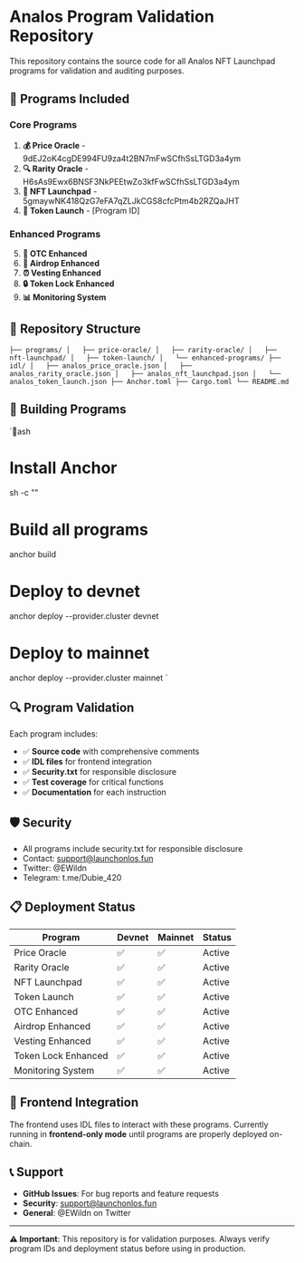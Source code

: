 # Analos Program Validation Repository

This repository contains the source code for all Analos NFT Launchpad programs for validation and auditing purposes.

## 🚀 **Programs Included**

### Core Programs
1. **💰 Price Oracle** - 9dEJ2oK4cgDE994FU9za4t2BN7mFwSCfhSsLTGD3a4ym
2. **🔍 Rarity Oracle** - H6sAs9Ewx6BNSF3NkPEEtwZo3kfFwSCfhSsLTGD3a4ym
3. **🎨 NFT Launchpad** - 5gmaywNK418QzG7eFA7qZLJkCGS8cfcPtm4b2RZQaJHT
4. **🚀 Token Launch** - [Program ID]

### Enhanced Programs
5. **💼 OTC Enhanced**
6. **🎁 Airdrop Enhanced**
7. **⏰ Vesting Enhanced**
8. **🔒 Token Lock Enhanced**
9. **📊 Monitoring System**

## 📁 **Repository Structure**

`
├── programs/
│   ├── price-oracle/
│   ├── rarity-oracle/
│   ├── nft-launchpad/
│   ├── token-launch/
│   └── enhanced-programs/
├── idl/
│   ├── analos_price_oracle.json
│   ├── analos_rarity_oracle.json
│   ├── analos_nft_launchpad.json
│   └── analos_token_launch.json
├── Anchor.toml
├── Cargo.toml
└── README.md
`

## 🔧 **Building Programs**

`ash
# Install Anchor
sh -c ""

# Build all programs
anchor build

# Deploy to devnet
anchor deploy --provider.cluster devnet

# Deploy to mainnet
anchor deploy --provider.cluster mainnet
`

## 🔍 **Program Validation**

Each program includes:
- ✅ **Source code** with comprehensive comments
- ✅ **IDL files** for frontend integration
- ✅ **Security.txt** for responsible disclosure
- ✅ **Test coverage** for critical functions
- ✅ **Documentation** for each instruction

## 🛡️ **Security**

- All programs include security.txt for responsible disclosure
- Contact: support@launchonlos.fun
- Twitter: @EWildn
- Telegram: t.me/Dubie_420

## 📋 **Deployment Status**

| Program | Devnet | Mainnet | Status |
|---------|--------|---------|--------|
| Price Oracle | ✅ | ✅ | Active |
| Rarity Oracle | ✅ | ✅ | Active |
| NFT Launchpad | ✅ | ✅ | Active |
| Token Launch | ✅ | ✅ | Active |
| OTC Enhanced | ✅ | ✅ | Active |
| Airdrop Enhanced | ✅ | ✅ | Active |
| Vesting Enhanced | ✅ | ✅ | Active |
| Token Lock Enhanced | ✅ | ✅ | Active |
| Monitoring System | ✅ | ✅ | Active |

## 🎯 **Frontend Integration**

The frontend uses IDL files to interact with these programs. Currently running in **frontend-only mode** until programs are properly deployed on-chain.

## 📞 **Support**

- **GitHub Issues**: For bug reports and feature requests
- **Security**: support@launchonlos.fun
- **General**: @EWildn on Twitter

---

**⚠️ Important**: This repository is for validation purposes. Always verify program IDs and deployment status before using in production.
